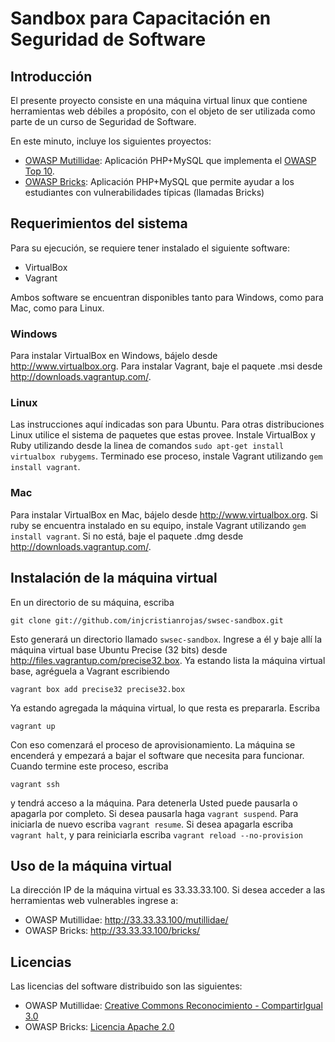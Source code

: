 # Sandbox para Capacitación en Seguridad de Software

## Introducción

El presente proyecto consiste en una máquina virtual linux que contiene
herramientas web débiles a propósito, con el objeto de ser utilizada
como parte de un curso de Seguridad de Software.

En este minuto, incluye los siguientes proyectos:

* [OWASP Mutillidae](http://www.irongeek.com/i.php?page=security/mutillidae-deliberately-vulnerable-php-owasp-top-10):
Aplicación PHP+MySQL que implementa el [OWASP Top 10](https://www.owasp.org/index.php/Category:OWASP_Top_Ten_Project).
* [OWASP Bricks](http://sechow.com/bricks/): Aplicación PHP+MySQL que permite ayudar a los estudiantes con
vulnerabilidades típicas (llamadas Bricks)

## Requerimientos del sistema

Para su ejecución, se requiere tener instalado el siguiente software:

* VirtualBox
* Vagrant

Ambos software se encuentran disponibles tanto para Windows, como para Mac, como para Linux.

### Windows

Para instalar VirtualBox en Windows, bájelo desde <http://www.virtualbox.org>. Para instalar Vagrant,
baje el paquete .msi desde <http://downloads.vagrantup.com/>.

### Linux

Las instrucciones aquí indicadas son para Ubuntu. Para otras distribuciones Linux utilice el sistema
de paquetes que estas provee. Instale VirtualBox y Ruby utilizando desde la linea de comandos
`sudo apt-get install virtualbox rubygems`. Terminado ese proceso, instale Vagrant utilizando
`gem install vagrant`. 

### Mac

Para instalar VirtualBox en Mac, bájelo desde <http://www.virtualbox.org>. Si ruby se encuentra instalado
en su equipo, instale Vagrant utilizando `gem install vagrant`. Si no está, baje el paquete .dmg desde
<http://downloads.vagrantup.com/>.

## Instalación de la máquina virtual

En un directorio de su máquina, escriba

    git clone git://github.com/injcristianrojas/swsec-sandbox.git

Esto generará un directorio llamado `swsec-sandbox`. Ingrese a él y baje allí la máquina virtual
base Ubuntu Precise (32 bits) desde <http://files.vagrantup.com/precise32.box>.
Ya estando lista la máquina virtual base, agréguela a Vagrant escribiendo

    vagrant box add precise32 precise32.box

Ya estando agregada la máquina virtual, lo que resta es prepararla. Escriba

    vagrant up

Con eso comenzará el proceso de aprovisionamiento. La máquina se encenderá y empezará a bajar
el software que necesita para funcionar. Cuando termine este proceso, escriba

    vagrant ssh

y tendrá acceso a la máquina. Para detenerla Usted puede pausarla o apagarla por completo. Si
desea pausarla haga `vagrant suspend`. Para iniciarla de nuevo escriba `vagrant resume`. Si desea
apagarla escriba `vagrant halt`, y para reiniciarla escriba `vagrant reload --no-provision`

## Uso de la máquina virtual

La dirección IP de la máquina virtual es 33.33.33.100. Si desea acceder a las herramientas
web vulnerables ingrese a:

* OWASP Mutillidae: http://33.33.33.100/mutillidae/
* OWASP Bricks: http://33.33.33.100/bricks/

## Licencias

Las licencias del software distribuido son las siguientes:

* OWASP Mutillidae: [Creative Commons Reconocimiento - CompartirIgual 3.0](http://creativecommons.org/licenses/by-sa/3.0/)
* OWASP Bricks: [Licencia Apache 2.0](https://www.apache.org/licenses/LICENSE-2.0.html)